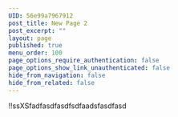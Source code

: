 ```yaml
---
UID: 56e99a7967912
post_title: New Page 2
post_excerpt: ""
layout: page
published: true
menu_order: 100
page_options_require_authentication: false
page_options_show_link_unauthenticated: false
hide_from_navigation: false
hide_from_related: false
---
```

!!ssXSfadfasdfasdfsdfaadsfasdfasd
